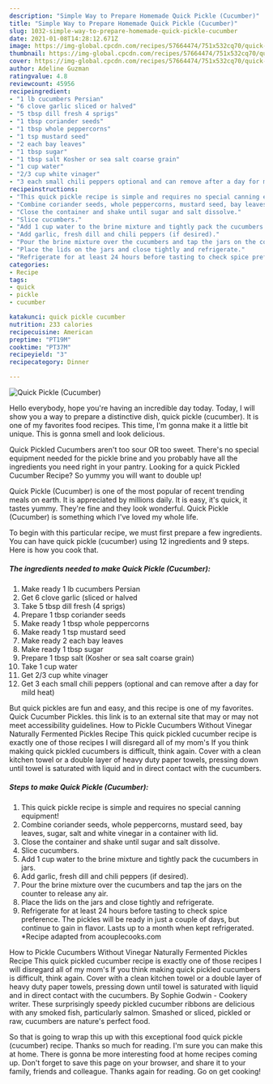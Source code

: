 ```yaml
---
description: "Simple Way to Prepare Homemade Quick Pickle (Cucumber)"
title: "Simple Way to Prepare Homemade Quick Pickle (Cucumber)"
slug: 1032-simple-way-to-prepare-homemade-quick-pickle-cucumber
date: 2021-01-08T14:28:12.671Z
image: https://img-global.cpcdn.com/recipes/57664474/751x532cq70/quick-pickle-cucumber-recipe-main-photo.jpg
thumbnail: https://img-global.cpcdn.com/recipes/57664474/751x532cq70/quick-pickle-cucumber-recipe-main-photo.jpg
cover: https://img-global.cpcdn.com/recipes/57664474/751x532cq70/quick-pickle-cucumber-recipe-main-photo.jpg
author: Adeline Guzman
ratingvalue: 4.8
reviewcount: 45956
recipeingredient:
- "1 lb cucumbers Persian"
- "6 clove garlic sliced or halved"
- "5 tbsp dill fresh 4 sprigs"
- "1 tbsp coriander seeds"
- "1 tbsp whole peppercorns"
- "1 tsp mustard seed"
- "2 each bay leaves"
- "1 tbsp sugar"
- "1 tbsp salt Kosher or sea salt coarse grain"
- "1 cup water"
- "2/3 cup white vinager"
- "3 each small chili peppers optional and can remove after a day for mild heat"
recipeinstructions:
- "This quick pickle recipe is simple and requires no special canning equipment!"
- "Combine coriander seeds, whole peppercorns, mustard seed, bay leaves, sugar, salt and white vinegar in a container with lid."
- "Close the container and shake until sugar and salt dissolve."
- "Slice cucumbers."
- "Add 1 cup water to the brine mixture and tightly pack the cucumbers in jars."
- "Add garlic, fresh dill and chili peppers (if desired)."
- "Pour the brine mixture over the cucumbers and tap the jars on the counter to release any air."
- "Place the lids on the jars and close tightly and refrigerate."
- "Refrigerate for at least 24 hours before tasting to check spice preference. The pickles will be ready in just a couple of days, but continue to gain in flavor. Lasts up to a month when kept refrigerated.  *Recipe adapted from acouplecooks.com"
categories:
- Recipe
tags:
- quick
- pickle
- cucumber

katakunci: quick pickle cucumber 
nutrition: 233 calories
recipecuisine: American
preptime: "PT19M"
cooktime: "PT37M"
recipeyield: "3"
recipecategory: Dinner

---
```



![Quick Pickle (Cucumber)](https://img-global.cpcdn.com/recipes/57664474/751x532cq70/quick-pickle-cucumber-recipe-main-photo.jpg)

Hello everybody, hope you're having an incredible day today. Today, I will show you a way to prepare a distinctive dish, quick pickle (cucumber). It is one of my favorites food recipes. This time, I'm gonna make it a little bit unique. This is gonna smell and look delicious.

Quick Pickled Cucumbers aren&#39;t too sour OR too sweet. There&#39;s no special equipment needed for the pickle brine and you probably have all the ingredients you need right in your pantry. Looking for a quick Pickled Cucumber Recipe? So yummy you will want to double up!

Quick Pickle (Cucumber) is one of the most popular of recent trending meals on earth. It is appreciated by millions daily. It is easy, it's quick, it tastes yummy. They're fine and they look wonderful. Quick Pickle (Cucumber) is something which I've loved my whole life.


To begin with this particular recipe, we must first prepare a few ingredients. You can have quick pickle (cucumber) using 12 ingredients and 9 steps. Here is how you cook that.

<!--inarticleads1-->

##### The ingredients needed to make Quick Pickle (Cucumber):

1. Make ready 1 lb cucumbers Persian
1. Get 6 clove garlic (sliced or halved
1. Take 5 tbsp dill fresh (4 sprigs)
1. Prepare 1 tbsp coriander seeds
1. Make ready 1 tbsp whole peppercorns
1. Make ready 1 tsp mustard seed
1. Make ready 2 each bay leaves
1. Make ready 1 tbsp sugar
1. Prepare 1 tbsp salt (Kosher or sea salt coarse grain)
1. Take 1 cup water
1. Get 2/3 cup white vinager
1. Get 3 each small chili peppers (optional and can remove after a day for mild heat)


But quick pickles are fun and easy, and this recipe is one of my favorites. Quick Cucumber Pickles. this link is to an external site that may or may not meet accessibility guidelines. How to Pickle Cucumbers Without Vinegar Naturally Fermented Pickles Recipe This quick pickled cucumber recipe is exactly one of those recipes I will disregard all of my mom&#39;s If you think making quick pickled cucumbers is difficult, think again. Cover with a clean kitchen towel or a double layer of heavy duty paper towels, pressing down until towel is saturated with liquid and in direct contact with the cucumbers. 

<!--inarticleads2-->

##### Steps to make Quick Pickle (Cucumber):

1. This quick pickle recipe is simple and requires no special canning equipment!
1. Combine coriander seeds, whole peppercorns, mustard seed, bay leaves, sugar, salt and white vinegar in a container with lid.
1. Close the container and shake until sugar and salt dissolve.
1. Slice cucumbers.
1. Add 1 cup water to the brine mixture and tightly pack the cucumbers in jars.
1. Add garlic, fresh dill and chili peppers (if desired).
1. Pour the brine mixture over the cucumbers and tap the jars on the counter to release any air.
1. Place the lids on the jars and close tightly and refrigerate.
1. Refrigerate for at least 24 hours before tasting to check spice preference. The pickles will be ready in just a couple of days, but continue to gain in flavor. Lasts up to a month when kept refrigerated.  *Recipe adapted from acouplecooks.com


How to Pickle Cucumbers Without Vinegar Naturally Fermented Pickles Recipe This quick pickled cucumber recipe is exactly one of those recipes I will disregard all of my mom&#39;s If you think making quick pickled cucumbers is difficult, think again. Cover with a clean kitchen towel or a double layer of heavy duty paper towels, pressing down until towel is saturated with liquid and in direct contact with the cucumbers. By Sophie Godwin - Cookery writer. These surprisingly speedy pickled cucumber ribbons are delicious with any smoked fish, particularly salmon. Smashed or sliced, pickled or raw, cucumbers are nature&#39;s perfect food. 

So that is going to wrap this up with this exceptional food quick pickle (cucumber) recipe. Thanks so much for reading. I'm sure you can make this at home. There is gonna be more interesting food at home recipes coming up. Don't forget to save this page on your browser, and share it to your family, friends and colleague. Thanks again for reading. Go on get cooking!
